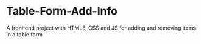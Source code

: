 # Table-Form-Add-Info
A front end project with HTML5, CSS and JS for adding and removing items in a table form

